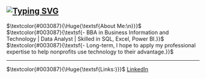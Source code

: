 <a href="https://git.io/typing-svg"><img src="https://readme-typing-svg.demolab.com?font=Fira+Code&size=40&pause=1000&color=003087&background=E6EDE800&vCenter=true&width=435&lines=Data+By+Virginia" alt="Typing SVG" /></a>
---
$\textcolor{#003087}{\Huge{\textsf{About Me:\n}}}$  
$\textcolor{#003087}{\textsf{- BBA in Business Information and Technology | Data Analyst | Skilled in SQL, Excel, Power BI.}}$
$\textcolor{#003087}{\textsf{- Long-term, I hope to apply my professional expertise to help nonprofits use technology to their advantage.}}$
___
$\textcolor{#003087}{\Huge{\textsf{Links:}}}$  [LinkedIn](https://linkedin.com/in/linkedin.com/in/va-malone)
